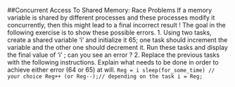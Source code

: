 ##Concurrent Access To Shared Memory: Race Problems
If a memory variable is shared by different processes and these processes modify it concurrently, 
then this might lead to a final incorrect result ! The goal in the following exercise is to show these 
possible errors.
    1. Using two tasks, create a shared variable ‘i’ and initialize  it 65; one task  should increment the variable and the other one should decrement it. Run  these tasks and display the final value of ‘i’ ; can you see an error ?
    2. Replace the previous tasks with the following instructions. Explain what needs to be done in order to achieve either error (64 or 65) at will.
    ```Reg = i
       sleep(for_some_time) // your choice
       Reg++ (or Reg--);// depending on the task
       i = Reg;
    ```
